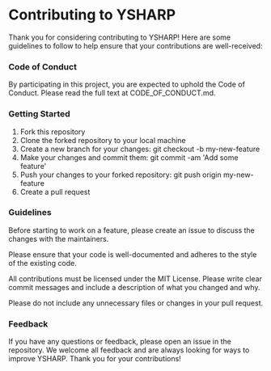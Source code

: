 
# Contributing to YSHARP

Thank you for considering contributing to YSHARP! Here are some guidelines to follow to help ensure that your contributions are well-received:

### Code of Conduct

By participating in this project, you are expected to uphold the Code of Conduct. Please read the full text at CODE_OF_CONDUCT.md.

### Getting Started

1. Fork this repository
2. Clone the forked repository to your local machine
3. Create a new branch for your changes: git checkout -b my-new-feature
4. Make your changes and commit them: git commit -am 'Add some feature'
5. Push your changes to your forked repository: git push origin my-new-feature
6. Create a pull request

### Guidelines

Before starting to work on a feature, please create an issue to discuss the changes with the maintainers.

Please ensure that your code is well-documented and adheres to the style of the existing code.

All contributions must be licensed under the MIT License.
Please write clear commit messages and include a description of what you changed and why.

Please do not include any unnecessary files or changes in your pull request.

### Feedback

If you have any questions or feedback, please open an issue in the repository. We welcome all feedback and are always looking for ways to improve YSHARP. Thank you for your contributions!
